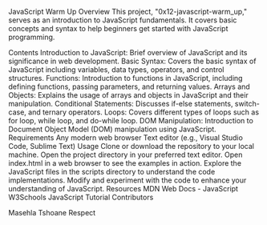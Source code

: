 
JavaScript Warm Up
Overview
This project, "0x12-javascript-warm_up," serves as an introduction to JavaScript fundamentals. It covers basic concepts and syntax to help beginners get started with JavaScript programming.

Contents
Introduction to JavaScript: Brief overview of JavaScript and its significance in web development.
Basic Syntax: Covers the basic syntax of JavaScript including variables, data types, operators, and control structures.
Functions: Introduction to functions in JavaScript, including defining functions, passing parameters, and returning values.
Arrays and Objects: Explains the usage of arrays and objects in JavaScript and their manipulation.
Conditional Statements: Discusses if-else statements, switch-case, and ternary operators.
Loops: Covers different types of loops such as for loop, while loop, and do-while loop.
DOM Manipulation: Introduction to Document Object Model (DOM) manipulation using JavaScript.
Requirements
Any modern web browser
Text editor (e.g., Visual Studio Code, Sublime Text)
Usage
Clone or download the repository to your local machine.
Open the project directory in your preferred text editor.
Open index.html in a web browser to see the examples in action.
Explore the JavaScript files in the scripts directory to understand the code implementations.
Modify and experiment with the code to enhance your understanding of JavaScript.
Resources
MDN Web Docs - JavaScript
W3Schools JavaScript Tutorial
Contributors

Masehla Tshoane Respect
